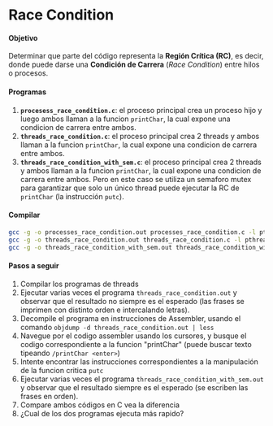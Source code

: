 # Race Condition

#### Objetivo
Determinar que parte del código representa la __Región Crítica (RC)__, es decir, donde puede darse una __Condición de Carrera__ (_Race Condition_) entre hilos o procesos.

#### Programas
1. __`procesess_race_condition.c`__: el proceso principal crea un proceso hijo y luego ambos llaman a la funcion `printChar`, la cual expone una condicion de carrera entre ambos.
2.  __`threads_race_condition.c`__: el proceso principal crea 2 threads y ambos llaman a la funcion `printChar`, la cual expone una condicion de carrera entre ambos.
3. __`threads_race_condition_with_sem.c`__: el proceso principal crea 2 threads y ambos llaman a la funcion `printChar`, la cual expone una condicion de carrera entre ambos. Pero en este caso se utiliza un semaforo mutex para garantizar que solo un único thread puede ejecutar la RC de `printChar` (la instrucción `putc`).

#### Compilar
```bash
gcc -g -o processes_race_condition.out processes_race_condition.c -l pthread
gcc -g -o threads_race_condition.out threads_race_condition.c -l pthread
gcc -g -o threads_race_condition_with_sem.out threads_race_condition_with_sem.c -l pthread
```

#### Pasos a seguir
1. Compilar los programas de threads
2. Ejecutar varias veces el programa `threads_race_condition.out` y observar que el resultado no siempre es el esperado (las frases se imprimen con distinto orden e intercalando letras).
3. Decompile el programa en instrucciones de Assembler, usando el comando `objdump -d threads_race_condition.out | less`
4. Navegue por el codigo assembler usando los cursores, y busque el codigo correspondiente a la funcion "printChar" (puede buscar texto tipeando `/printChar <enter>`)
5. Intente encontrar las instrucciones correspondientes a la manipulación de la funcion critica `putc`
6. Ejecutar varias veces el programa `threads_race_condition_with_sem.out` y observar que el resultado siempre es el esperado (se escriben las frases en orden).
7. Compare ambos códigos en C vea la diferencia
8. ¿Cual de los dos programas ejecuta más rapido?

